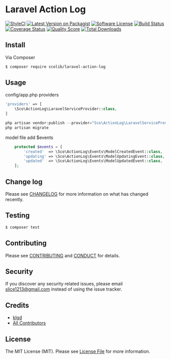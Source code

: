 # Laravel Action Log

[![StyleCI][ico-styleci]][link-styleci]
[![Latest Version on Packagist][ico-version]][link-packagist]
[![Software License][ico-license]](LICENSE.md)
[![Build Status][ico-travis]][link-travis]
[![Coverage Status][ico-scrutinizer]][link-scrutinizer]
[![Quality Score][ico-code-quality]][link-code-quality]
[![Total Downloads][ico-downloads]][link-downloads]

## Install

Via Composer

``` bash
$ composer require scolib/laravel-action-log
```

## Usage

config/app.php
providers
```php
'providers' => [
    \Sco\ActionLog\LaravelServiceProvider::class,
]
```

```php
php artisan vendor:publish --provider="Sco\ActionLog\LaravelServiceProvider"
php artisan migrate
```

model file add $events

```php
    protected $events = [
        'created'  => \Sco\ActionLog\Events\ModelCreatedEvent::class,
        'updating' => \Sco\ActionLog\Events\ModelUpdatingEvent::class,
        'updated'  => \Sco\ActionLog\Events\ModelUpdatedEvent::class,
    ];
```

## Change log

Please see [CHANGELOG](CHANGELOG.md) for more information on what has changed recently.

## Testing

``` bash
$ composer test
```

## Contributing

Please see [CONTRIBUTING](CONTRIBUTING.md) and [CONDUCT](CONDUCT.md) for details.

## Security

If you discover any security related issues, please email slice1213@gmail.com instead of using the issue tracker.

## Credits

- [klgd][link-author]
- [All Contributors][link-contributors]

## License

The MIT License (MIT). Please see [License File](LICENSE.md) for more information.

[ico-styleci]: https://styleci.io/repos/89337140/shield?branch=master
[ico-version]: https://img.shields.io/packagist/v/ScoLib/laravel-action-log.svg?style=flat-square
[ico-license]: https://img.shields.io/badge/license-MIT-brightgreen.svg?style=flat-square
[ico-travis]: https://img.shields.io/travis/ScoLib/laravel-action-log/master.svg?style=flat-square
[ico-scrutinizer]: https://img.shields.io/scrutinizer/coverage/g/ScoLib/laravel-action-log.svg?style=flat-square
[ico-code-quality]: https://img.shields.io/scrutinizer/g/ScoLib/laravel-action-log.svg?style=flat-square
[ico-downloads]: https://img.shields.io/packagist/dt/ScoLib/laravel-action-log.svg?style=flat-square

[link-styleci]: https://styleci.io/repos/89337140
[link-packagist]: https://packagist.org/packages/ScoLib/laravel-action-log
[link-travis]: https://travis-ci.org/ScoLib/laravel-action-log
[link-scrutinizer]: https://scrutinizer-ci.com/g/ScoLib/laravel-action-log/code-structure
[link-code-quality]: https://scrutinizer-ci.com/g/ScoLib/laravel-action-log
[link-downloads]: https://packagist.org/packages/ScoLib/laravel-action-log
[link-author]: https://github.com/klgd
[link-contributors]: ../../contributors
